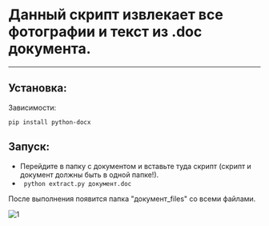 # Данный скрипт извлекает все фотографии и текст из .doc документа.
*** 
## Установка:
Зависимости:
```
pip install python-docx
```

## Запуск:

- Перейдите в папку с документом и вставьте туда скрипт (скрипт и документ должны быть в одной папке!).
- ``` python extract.py документ.doc```


После выполнения появится папка "документ_files" со всеми файлами.

![1](https://user-images.githubusercontent.com/56086653/108627918-f7569700-7468-11eb-8688-bdd6fac75c1c.PNG)


